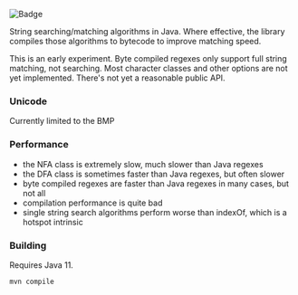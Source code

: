 ![Badge](https://travis-ci.org/hyperpape/StringMatching.svg?branch=master)

String searching/matching algorithms in Java. Where effective, the
library compiles those algorithms to bytecode to improve matching
speed.

This is an early experiment. Byte compiled regexes only support full
string matching, not searching. Most character classes and other
options are not yet implemented. There's not yet a reasonable public
API.

### Unicode

Currently limited to the BMP

### Performance

- the NFA class is extremely slow, much slower than Java regexes
- the DFA class is sometimes faster than Java regexes, but often slower
- byte compiled regexes are faster than Java regexes in many cases, but not all
- compilation performance is quite bad
- single string search algorithms perform worse than indexOf, which is a
hotspot intrinsic

### Building

Requires Java 11.

    mvn compile